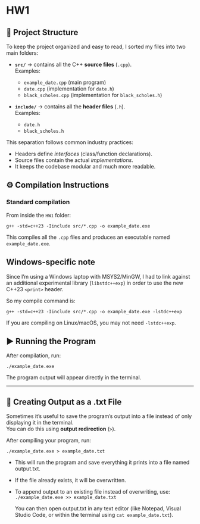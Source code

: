 # HW1 

## 📂 Project Structure
To keep the project organized and easy to read, I sorted my files into two main folders:

- **`src/`** → contains all the C++ **source files** (`.cpp`).  
  Examples:  
  - `example_date.cpp` (main program)  
  - `date.cpp` (implementation for `date.h`)  
  - `black_scholes.cpp` (implementation for `black_scholes.h`)  

- **`include/`** → contains all the **header files** (`.h`).  
  Examples:  
  - `date.h`  
  - `black_scholes.h`  

This separation follows common industry practices:  
- Headers define *interfaces* (class/function declarations).  
- Source files contain the actual *implementations*.  
- It keeps the codebase modular and much more readable.

## ⚙️ Compilation Instructions

### Standard compilation
From inside the `HW1` folder:

`g++ -std=c++23 -Iinclude src/*.cpp -o example_date.exe`

This compiles all the `.cpp` files and produces an executable named `example_date.exe`.

## Windows-specific note
Since I’m using a Windows laptop with MSYS2/MinGW, I had to link against an additional experimental library (`libstdc++exp`) in order to use the new C++23 `<print>` header.

So my compile command is:

`g++ -std=c++23 -Iinclude src/*.cpp -o example_date.exe -lstdc++exp`

If you are compiling on Linux/macOS, you may not need `-lstdc++exp`.


## ▶️ Running the Program
After compilation, run:

`./example_date.exe`

The program output will appear directly in the terminal.

---

## 📄 Creating Output as a .txt File
Sometimes it’s useful to save the program’s output into a file instead of only displaying it in the terminal.  
You can do this using **output redirection** (`>`).

After compiling your program, run:

`./example_date.exe > example_date.txt`

- This will run the program and save everything it prints into a file named output.txt.
- If the file already exists, it will be overwritten.
- To append output to an existing file instead of overwriting, use:
  `./example_date.exe >> example_date.txt`

  You can then open output.txt in any text editor (like Notepad, Visual Studio Code, or within the terminal using `cat example_date.txt`).


